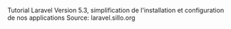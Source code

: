 Tutorial Laravel Version 5.3, simplification de l'installation et configuration de nos applications
Source: laravel.sillo.org
